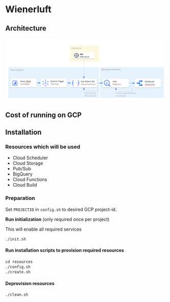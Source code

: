 # Wienerluft

## Architecture
![Architecture](resources/architecture.png)

## Cost of running on GCP

## Installation
### Resources which will be used
* Cloud Scheduler
* Cloud Storage
* Pub/Sub
* BigQuery 
* Cloud Functions
* Cloud Build


### Preparation
Set `PROJECTID` in `config.sh` to desired GCP project-id.

**Run initialization** (only required once per project) 

This will enable all required services 
```
./init.sh
```

#### Run installation scripts to provision required resources
```
cd resources
./config.sh
./create.sh
``` 
#### Deprovision resources
```
./clean.sh
```


